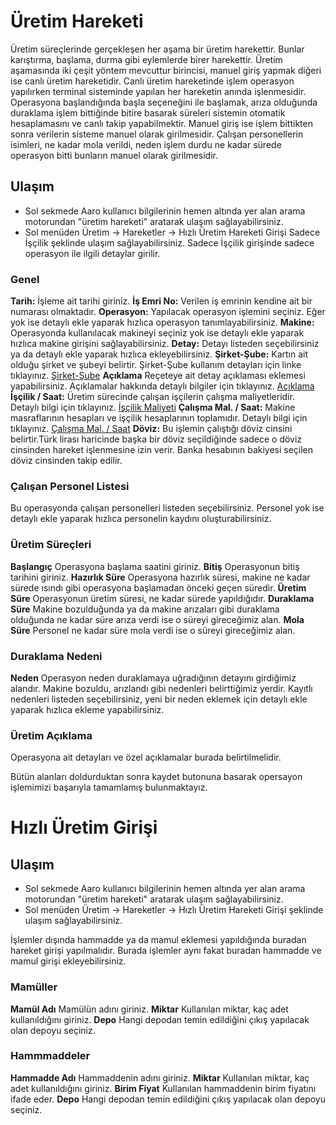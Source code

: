 
# Üretim Hareketi 

Üretim süreçlerinde gerçekleşen her aşama bir üretim harekettir. Bunlar karıştırma, başlama, durma gibi eylemlerde birer harekettir.
Üretim aşamasında iki çeşit yöntem mevcuttur birincisi, manuel giriş yapmak diğeri ise canlı üretim hareketidir.
Canlı üretim hareketinde işlem operasyon yapılırken terminal sisteminde yapılan her hareketin anında işlenmesidir.
Operasyona başlandığında başla seçeneğini ile başlamak, arıza olduğunda duraklama işlem bittiğinde bitire basarak süreleri sistemin otomatik hesaplamasını ve canlı takip yapabilmektir.
Manuel giriş ise işlem bittikten sonra verilerin sisteme manuel olarak girilmesidir.
Çalışan personellerin isimleri, ne kadar mola verildi, neden işlem durdu ne kadar sürede operasyon bitti bunların manuel olarak girilmesidir.

## Ulaşım

- Sol sekmede Aaro kullanıcı bilgilerinin hemen altında yer alan arama motorundan "üretim hareketi" aratarak ulaşım sağlayabilirsiniz.
- Sol menüden Üretim -> Hareketler -> Hızlı Üretim Hareketi Girişi Sadece İşçilik şeklinde ulaşım sağlayabilirsiniz.
	Sadece İşçilik girişinde sadece operasyon ile ilgili detaylar girilir.

### Genel 

**Tarih:** İşleme ait tarihi giriniz.
**İş Emri No:** Verilen iş emrinin kendine ait bir numarası olmaktadır. 
**Operasyon:** Yapılacak operasyon işlemini seçiniz. Eğer yok ise detaylı ekle yaparak hızlıca operasyon tanımlayabilirsiniz.
**Makine:** Operasyonda kullanılacak makineyi seçiniz yok ise detaylı ekle yaparak hızlıca makine girişini sağlayabilirsiniz.
**Detay:** Detayı listeden seçebilirsiniz ya da detaylı ekle yaparak hızlıca ekleyebilirsiniz.
**Şirket-Şube:** Kartın ait olduğu şirket ve şubeyi belirtir. Şirket-Şube kullanım detayları için linke tıklayınız. [Şirket-Şube](../TemelOzellikler/SirketSubeKart.md)
**Açıklama** Reçeteye ait detay açıklaması eklemesi yapabilirsiniz. Açıklamalar hakkında detaylı bilgiler için tıklayınız. [Açıklama](../TemelOzellikler/Aciklama.md)
**İşçilik / Saat:** Üretim sürecinde çalışan işçilerin çalışma maliyetleridir. Detaylı bilgi için tıklayınız. [İşçilik Maliyeti](../Uretim/İscilikMaliyeti.md)
**Çalışma Mal. / Saat:** Makine masraflarının hesapları ve işçilik hesaplarının toplamıdır. Detaylı bilgi için tıklayınız. [Çalışma Mal. / Saat](../Uretim/BirimMaliyeti.md)
**Döviz:** Bu işlemin çalıştığı döviz cinsini belirtir.Türk lirası haricinde başka bir döviz seçildiğinde sadece o döviz cinsinden hareket işlenmesine izin verir. 
Banka hesabının bakiyesi seçilen döviz cinsinden takip edilir.

### Çalışan Personel Listesi 

Bu operasyonda çalışan personelleri listeden seçebilirsiniz. Personel yok ise detaylı ekle yaparak hızlıca personelin kaydını oluşturabilirsiniz.

### Üretim Süreçleri

**Başlangıç** Operasyona başlama saatini giriniz.
**Bitiş** Operasyonun bitiş tarihini giriniz.
**Hazırlık Süre** Operasyona hazırlık süresi, makine ne kadar sürede ısındı gibi operasyona başlamadan önceki geçen süredir.
**Üretim Süre** Operasyonun üretim süresi, ne kadar sürede yapıldığıdır.
**Duraklama Süre** Makine bozulduğunda ya da makine arızaları gibi duraklama olduğunda ne kadar süre arıza verdi ise o süreyi gireceğimiz alan.
**Mola Süre** Personel ne kadar süre mola verdi ise o süreyi gireceğimiz alan. 

### Duraklama Nedeni

**Neden** Operasyon neden duraklamaya uğradığının detayını girdiğimiz alandır. Makine bozuldu, arızlandı gibi nedenleri belirttiğimiz yerdir. 
Kayıtlı nedenleri listeden seçebilirsiniz, yeni bir neden eklemek için detaylı ekle yaparak hızlıca ekleme yapabilirsiniz.

### Üretim Açıklama

Operasyona ait detayları ve özel açıklamalar burada belirtilmelidir.


Bütün alanları doldurduktan sonra kaydet butonuna basarak opersayon işlemimizi başarıyla tamamlamış bulunmaktayız.


# Hızlı Üretim Girişi

## Ulaşım

- Sol sekmede Aaro kullanıcı bilgilerinin hemen altında yer alan arama motorundan "üretim hareketi" aratarak ulaşım sağlayabilirsiniz.
- Sol menüden Üretim -> Hareketler -> Hızlı Üretim Hareketi Girişi şeklinde ulaşım sağlayabilirsiniz.

İşlemler dışında hammadde ya da mamul eklemesi yapıldığında buradan hareket girişi yapılmalıdır. 
Burada işlemler aynı fakat buradan hammadde ve mamul girişi ekleyebilirsiniz.

### Mamüller

**Mamül Adı** Mamülün adını giriniz.
**Miktar** Kullanılan miktar, kaç adet kullanıldığını giriniz.
**Depo** Hangi depodan temin edildiğini çıkış yapılacak olan depoyu seçiniz.

### Hammmaddeler 

**Hammadde Adı** Hammaddenin adını giriniz.
**Miktar** Kullanılan miktar, kaç adet kullanıldığını giriniz.
**Birim Fiyat** Kullanılan hammaddenin birim fiyatını ifade eder.
**Depo** Hangi depodan temin edildiğini çıkış yapılacak olan depoyu seçiniz.
